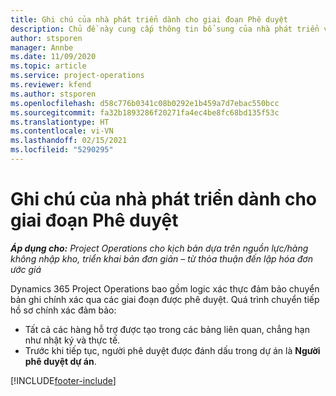 ```yaml
---
title: Ghi chú của nhà phát triển dành cho giai đoạn Phê duyệt
description: Chủ đề này cung cấp thông tin bổ sung của nhà phát triển về cách xử lý giai đoạn phê duyệt.
author: stsporen
manager: Annbe
ms.date: 11/09/2020
ms.topic: article
ms.service: project-operations
ms.reviewer: kfend
ms.author: stsporen
ms.openlocfilehash: d58c776b0341c08b0292e1b459a7d7ebac550bcc
ms.sourcegitcommit: fa32b1893286f20271fa4ec4be8fc68bd135f53c
ms.translationtype: HT
ms.contentlocale: vi-VN
ms.lasthandoff: 02/15/2021
ms.locfileid: "5290295"
---
```

# <a name="developer-notes-for-approvals"></a>Ghi chú của nhà phát triển dành cho giai đoạn Phê duyệt

_**Áp dụng cho:** Project Operations cho kịch bản dựa trên nguồn lực/hàng không nhập kho, triển khai bản đơn giản – từ thỏa thuận đến lập hóa đơn ước giá_

Dynamics 365 Project Operations bao gồm logic xác thực đảm bảo chuyển bản ghi chính xác qua các giai đoạn được phê duyệt. Quá trình chuyển tiếp hồ sơ chính xác đảm bảo: 

  - Tất cả các hàng hỗ trợ được tạo trong các bảng liên quan, chẳng hạn như nhật ký và thực tế.
  - Trước khi tiếp tục, người phê duyệt được đánh dấu trong dự án là **Người phê duyệt dự án**.


[!INCLUDE[footer-include](../includes/footer-banner.md)]